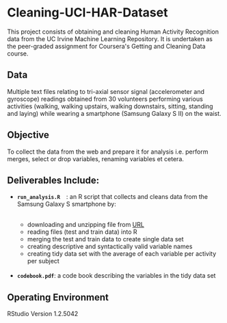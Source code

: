 # Cleaning-UCI-HAR-Dataset
This project consists of obtaining and cleaning  Human Activity Recognition data from the UC Irvine Machine Learning Repository. It is undertaken as the peer-graded assignment for Coursera's Getting and Cleaning Data course.

## Data 
Multiple text files relating to tri-axial sensor signal (accelerometer and gyroscope) readings obtained from 30 volunteers performing various activities (walking, walking upstairs, walking downstairs, sitting, standing and laying) while wearing a smartphone (Samsung Galaxy S II) on the waist. 

## Objective 
To collect the data from the web and prepare it for analysis i.e. perform merges, select or drop variables, renaming variables et cetera. 


## Deliverables Include: 
<ul>
  <li><code><b>run_analysis.R </b> </code>: an R script that collects and cleans data from the Samsung Galaxy S smartphone by:</li> 
  <ul type = "circle"><br> 
    <li>downloading and unzipping file from <a href="https://d396qusza40orc.cloudfront.net/getdata%2Fprojectfiles%2FUCI%20HAR%20Dataset.zip"> URL </a></li>
    <li>reading files (test and train data) into R</li> 
    <li>merging the test and train data to create single data set</li>
    <li>creating descriptive and syntactically valid variable names</li> 
    <li>creating tidy data set with the average of each variable per activity per subject</li>
    </ul type = "circle"><br>
 <li><code><b>codebook.pdf</b></code>: a code book describing the variables in the  tidy data set</li>
</ul>

## Operating Environment 
RStudio
Version 1.2.5042

